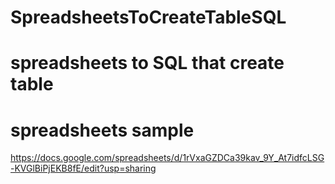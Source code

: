 # SpreadsheetsToCreateTableSQL

# spreadsheets to SQL that create table

# spreadsheets sample
https://docs.google.com/spreadsheets/d/1rVxaGZDCa39kav_9Y_At7idfcLSG-KVGlBiPjEKB8fE/edit?usp=sharing

